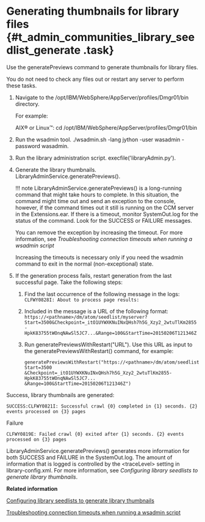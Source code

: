 # Generating thumbnails for library files {#t_admin_communities_library_seedlist_generate .task}

Use the generatePreviews command to generate thumbnails for library files.

You do not need to check any files out or restart any server to perform these tasks.

1.  Navigate to the /opt/IBM/WebSphere/AppServer/profiles/Dmgr01/bin directory.

    For example:

    AIX® or Linux™: cd /opt/IBM/WebSphere/AppServer/profiles/Dmgr01/bin

2.  Run the wsadmin tool. ./wsadmin.sh -lang jython -user wasadmin -password wasadmin.

3.  Run the library administration script. execfile\('libraryAdmin.py'\).

4.  Generate the library thumbnails. LibraryAdminService.generatePreviews\(\).

    !!! note
    LibraryAdminService.generatePreviews\(\) is a long-running command that might take hours to complete. In this situation, the command might time out and send an exception to the console, however, if the command times out it still is running on the CCM server in the Extensions.ear. If there is a timeout, monitor SystemOut.log for the status of the command. Look for the SUCCESS or FAILURE messages.

    You can remove the exception by increasing the timeout. For more information, see *Troubleshooting connection timeouts when running a wsadmin script*

    Increasing the timeouts is necessary only if you need the wsadmin command to exit in the normal \(non-exceptional\) state.

5.  If the generation process fails, restart generation from the last successful page. Take the following steps:

    1.  Find the last occurrence of the following message in the logs: `CLFWY0828I: About to process page results:`

    2.  Included in the message is a URL of the following format: `https://<pathname>/dm/atom/seedlist/myserver?Start=3500&Checkpoint=_itO1UYWXKNuINxQHsh7h5G_Xzy2_2wtuTlKm2855-HpkK83755tWOnqNAwSl5JC7...&Range=100&StartTime=20150206T121346Z`

    3.  Run generatePreviewsWithRestart\("URL"\). Use this URL as input to the generatePreviewsWithRestart\(\) command, for example:

        ```
        generatePreviewsWithRestart("https://<pathname>/dm/atom/seedlist/myserver?Start=3500
        &Checkpoint=_itO1UYWXKNuINxQHsh7h5G_Xzy2_2wtuTlKm2855-HpkK83755tWOnqNAwSl5JC7...
        &Range=100&StartTime=20150206T121346Z")
        ```


Success, library thumbnails are generated:

```
SUCCESS:CLFWY0821I: Successful crawl {0} completed in {1} seconds. {2} events processed on {3} pages
```

Failure

```
CLFWY0819E: Failed crawl {0} exited after {1} seconds. {2} events processed on {3} pages
```

LibraryAdminService.generatePreviews\(\) generates more information for both SUCCESS and FAILURE in the SystemOut.log. The amount of information that is logged is controlled by the <traceLevel\> setting in library-config.xml. For more information, see *Configuring library seedlists to generate library thumbnails*.

**Related information**  


[Configuring library seedlists to generate library thumbnails](../admin/t_admin_communities_library_seedlist_configure.md)

[Troubleshooting connection timeouts when running a wsadmin script](../troubleshoot/r_troubleshooting_timeouts.md)

